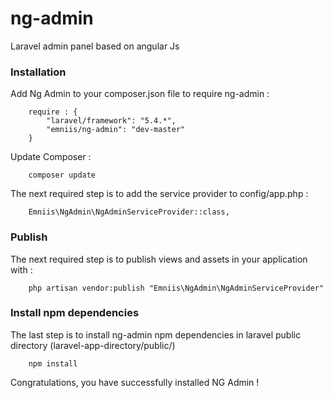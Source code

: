 # ng-admin
Laravel admin panel based on angular Js
### Installation ###
Add Ng Admin to your composer.json file to require ng-admin :
```
    require : {
        "laravel/framework": "5.4.*",
        "emniis/ng-admin": "dev-master"
    }
```

Update Composer :
```
    composer update
```

The next required step is to add the service provider to config/app.php :
```
    Emniis\NgAdmin\NgAdminServiceProvider::class,
```

### Publish ###

The next required step is to publish views and assets in your application with :
```
    php artisan vendor:publish "Emniis\NgAdmin\NgAdminServiceProvider"
```
### Install npm dependencies  ###
The last step is to install ng-admin npm dependencies in laravel public directory (laravel-app-directory/public/)
```
    npm install
```
Congratulations, you have successfully installed NG Admin !
